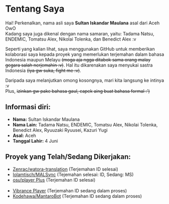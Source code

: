 <html>
    <head>
        <link href="https://fonts.googleapis.com/css?family=Exo+2&display=swap" rel="stylesheet">
    </head>
    <body>
        <h1>Tentang Saya</h1>
            <p>Hai! Perkenalkan, nama asli saya <b>Sultan Iskandar Maulana</b> asal dari Aceh OwO<br>Kadang saya juga dikenal dengan nama samaran, yaitu: Tadama Natsu, ENDEMIC, Tomatsu Alex, Nikolai Tolenka, dan Benedict Alex :v</p>
            <p>Seperti yang kalian lihat, saya menggunakan GitHub untuk memberikan kolaborasi saya kepada proyek yang memerlukan terjemahan dalam bahasa Indonesia maupun Melayu <s>(moga aja ngga ditabok sama orang malay gegara salah nerjemahin :v)</s>. Hal itu dikarenakan saya menyukai sastra Indonesia <s>(iya gw suka, fight me :v)</s>.</p>
            <p>Daripada saya melanjutkan omong kosongnya, mari kita langsung ke intinya :v<br>Plus, <s>izinkan gw pake bahasa gaul, capek aing buat bahasa formal :')</s></p>
        <h2>Informasi diri:</h2>
            <ul>
                <li><b>Nama:</b> Sultan Iskandar Maulana</li>
                <li><b>Nama Lain:</b> Tadama Natsu, ENDEMIC, Tomatsu Alex, Nikolai Tolenka, Benedict Alex, Ryuuzaki Ryuusei, Kazuri Yugi
                <li><b>Asal:</b> Aceh</li>
                <li><b>Tanggal Lahir:</b> 4 Juni</li>
            </ul>
        <h2>Proyek yang Telah/Sedang Dikerjakan:</h2>
            <ul>
                <li><a href="https://github.com/Zenrac/watora-translation">Zenrac/watora-translation</a> (Terjemahan ID selesai)</li>
                <li><a href="https://github.com/lolamtisch/MALSync">lolamtisch/MALSync</a> (Tejemahan selesai: ID, Sedang: MS)</li>
                <li><a href="https://osu.ppy.sh/community/forums/topics/660418">osu!player Plus</a> (Terjemahan ID selesai)</li>
                <br>
                <li><a href="https://osu.ppy.sh/community/forums/topics/362072">Vibrance Player</a> (Terjemahan ID sedang dalam proses)</li>
                <li><a href="https://github.com/Kodehawa/MantaroBot">Kodehawa/MantaroBot</a> (Terjemahan ID sedang dalam proses)</li>
            </ul>
    </body>
</html>
